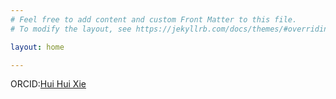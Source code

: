 ```yaml
---
# Feel free to add content and custom Front Matter to this file.
# To modify the layout, see https://jekyllrb.com/docs/themes/#overriding-theme-defaults

layout: home

---
```


ORCID:[Hui Hui Xie](https://orcid.org/0000-0002-6185-0856)



